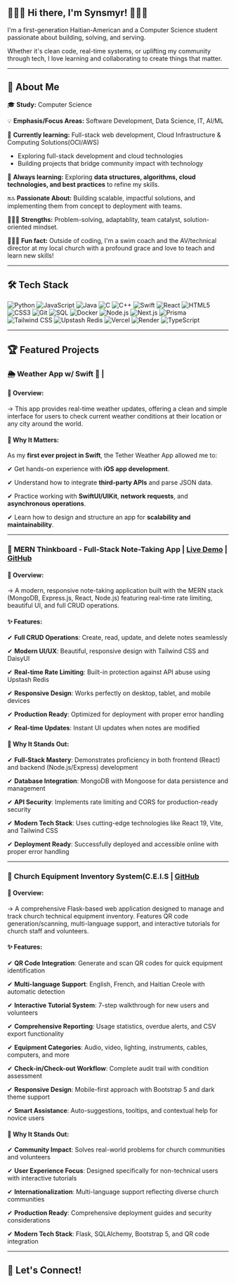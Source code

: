 ## 👨🏾‍💻 Hi there, I'm Synsmyr! 🙋🏾‍♂️
I'm a first-generation Haitian-American and a Computer Science student passionate about building, solving, and serving.

Whether it's clean code, real-time systems, or uplifting my community through tech, I love learning and collaborating to create things that matter.

---

## 🚀 About Me  

🎓 **Study:** Computer Science

💡 **Emphasis/Focus Areas:** Software Development, Data Science, IT, AI/ML

🔭 **Currently learning:** Full-stack web development, Cloud Infrastructure & Computing Solutions(OCI/AWS)
- Exploring full-stack development and cloud technologies
- Building projects that bridge community impact with technology

🌱 **Always learning:** Exploring **data structures, algorithms, cloud technologies, and best practices** to refine my skills.  

🔛🔝 **Passionate About:** Building scalable, impactful solutions, and implementing them from concept to deployment with teams.

🏋🏾‍♂️ **Strengths:** Problem-solving, adaptablity, team catalyst, solution-oriented mindset.

🏊🏾‍♂️ **Fun fact:** Outside of coding, I'm a swim coach and the AV/technical director at my local church with a profound grace and love to teach and learn new skills!

---

## 🛠️ Tech Stack 

![Python](https://img.shields.io/badge/-Python-3776AB?style=flat-square&logo=python&logoColor=white)
![JavaScript](https://img.shields.io/badge/-JavaScript-F7DF1E?style=flat-square&logo=javascript&logoColor=black)
![Java](https://img.shields.io/badge/-Java-007396?style=flat-square&logo=java&logoColor=white)
![C](https://img.shields.io/badge/-C-00599C?style=flat-square&logo=c&logoColor=white)
![C++](https://img.shields.io/badge/-C++-00599C?style=flat-square&logo=c%2B%2B&logoColor=white)
![Swift](https://img.shields.io/badge/-Swift-FA7343?style=flat-square&logo=swift&logoColor=white)
![React](https://img.shields.io/badge/-React-61DAFB?style=flat-square&logo=react&logoColor=black)
![HTML5](https://img.shields.io/badge/-HTML5-E34F26?style=flat-square&logo=html5&logoColor=white)
![CSS3](https://img.shields.io/badge/-CSS3-1572B6?style=flat-square&logo=css3&logoColor=white)
![Git](https://img.shields.io/badge/-Git-F05032?style=flat-square&logo=git&logoColor=white)
![SQL](https://img.shields.io/badge/-SQL-4479A1?style=flat-square&logo=mysql&logoColor=white)
![Docker](https://img.shields.io/badge/-Docker-2496ED?style=flat-square&logo=docker&logoColor=white)
![Node.js](https://img.shields.io/badge/-Node.js-339933?style=flat-square&logo=node.js&logoColor=white)
![Next.js](https://img.shields.io/badge/-Next.js-000000?style=flat-square&logo=next.js&logoColor=white)
![Prisma](https://img.shields.io/badge/-Prisma-2D3748?style=flat-square&logo=prisma&logoColor=white)
![Tailwind CSS](https://img.shields.io/badge/-Tailwind%20CSS-06B6D4?style=flat-square&logo=tailwind-css&logoColor=white)
![Upstash Redis](https://img.shields.io/badge/-Upstash%20Redis-0F172A?style=flat-square&logo=redis&logoColor=white)
![Vercel](https://img.shields.io/badge/-Vercel-000000?style=flat-square&logo=vercel&logoColor=white)
![Render](https://img.shields.io/badge/-Render-46E3B7?style=flat-square&logo=render&logoColor=white)
![TypeScript](https://img.shields.io/badge/-TypeScript-3178C6?style=flat-square&logo=typescript&logoColor=white)

---

## 🏆 Featured Projects 

### 🌦️ **Weather App w/ Swift 🦅** | 

#### 🔹 Overview:  

→ This app provides real-time weather updates, offering a clean and simple interface for users to check current weather conditions at their location or any city around the world.

#### 🔹 Why It Matters: 

As my **first ever project in Swift**, the Tether Weather App allowed me to:

✔ Get hands-on experience with **iOS app development**.

✔ Understand how to integrate **third-party APIs** and parse JSON data.

✔ Practice working with **SwiftUI/UIKit**, **network requests**, and **asynchronous operations**.

✔ Learn how to design and structure an app for **scalability and maintainability**.

---

### 🧠 **MERN Thinkboard - Full-Stack Note-Taking App** | [Live Demo](https://mern-stack-thinkboard-57eb.onrender.com/) | [GitHub](https://github.com/SynsmyrF2001/mern-stack-thinkboard)

#### 🔹 Overview:    

→ A modern, responsive note-taking application built with the MERN stack (MongoDB, Express.js, React, Node.js) featuring real-time rate limiting, beautiful UI, and full CRUD operations.

#### ✨ Features:  

✔ **Full CRUD Operations**: Create, read, update, and delete notes seamlessly

✔ **Modern UI/UX**: Beautiful, responsive design with Tailwind CSS and DaisyUI

✔ **Real-time Rate Limiting**: Built-in protection against API abuse using Upstash Redis

✔ **Responsive Design**: Works perfectly on desktop, tablet, and mobile devices

✔ **Production Ready**: Optimized for deployment with proper error handling

✔ **Real-time Updates**: Instant UI updates when notes are modified

#### 🔹 Why It Stands Out:  
✔ **Full-Stack Mastery**: Demonstrates proficiency in both frontend (React) and backend (Node.js/Express) development

✔ **Database Integration**: MongoDB with Mongoose for data persistence and management

✔ **API Security**: Implements rate limiting and CORS for production-ready security

✔ **Modern Tech Stack**: Uses cutting-edge technologies like React 19, Vite, and Tailwind CSS

✔ **Deployment Ready**: Successfully deployed and accessible online with proper error handling

---

### 📶 **Church Equipment Inventory System(C.E.I.S** | [GitHub](https://github.com/SynsmyrF2001/church-inventory-tracker)

#### 🔹 Overview:    

→ A comprehensive Flask-based web application designed to manage and track church technical equipment inventory. Features QR code generation/scanning, multi-language support, and interactive tutorials for church staff and volunteers.

#### ✨ Features:  

✔ **QR Code Integration**: Generate and scan QR codes for quick equipment identification

✔ **Multi-language Support**: English, French, and Haitian Creole with automatic detection

✔ **Interactive Tutorial System**: 7-step walkthrough for new users and volunteers

✔ **Comprehensive Reporting**: Usage statistics, overdue alerts, and CSV export functionality

✔ **Equipment Categories**: Audio, video, lighting, instruments, cables, computers, and more

✔ **Check-in/Check-out Workflow**: Complete audit trail with condition assessment

✔ **Responsive Design**: Mobile-first approach with Bootstrap 5 and dark theme support

✔ **Smart Assistance**: Auto-suggestions, tooltips, and contextual help for novice users

#### 🔹 Why It Stands Out:  
✔ **Community Impact**: Solves real-world problems for church communities and volunteers

✔ **User Experience Focus**: Designed specifically for non-technical users with interactive tutorials

✔ **Internationalization**: Multi-language support reflecting diverse church communities

✔ **Production Ready**: Comprehensive deployment guides and security considerations

✔ **Modern Tech Stack**: Flask, SQLAlchemy, Bootstrap 5, and QR code integration

---

## 🚀 **Let's Connect!**
